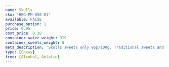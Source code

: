 ```yaml
---
name: Skulls
sku: 'HBG-PM-050-01'
available: FALSE
purchase_option: 1
price: 0.95
cost_price: 0.38
container_water_weight: 919
container_sweets_weight: 0
meta_description: 'Skulls sweets only 95p/100g. Traditional sweets and more at Humbugs Confectionery Store. Specialists in satisfying your sweet tooth!'
type: [Chewy]
free: [Alcohol, Gelatin]
---
```

